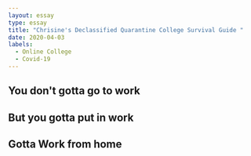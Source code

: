 ```yaml
---
layout: essay
type: essay
title: "Chrisine's Declassified Quarantine College Survival Guide "
date: 2020-04-03
labels:
  - Online College
  - Covid-19
---
```


## You don't gotta go to work

## But you gotta put in work

## Gotta Work from home 

